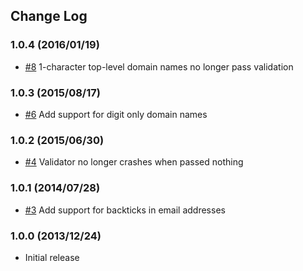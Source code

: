 ## Change Log

### 1.0.4 (2016/01/19)
- [#8](https://github.com/Sembiance/email-validator/issues/8) 1-character top-level domain names no longer pass validation

### 1.0.3 (2015/08/17)
- [#6](https://github.com/Sembiance/email-validator/pull/6) Add support for digit only domain names

### 1.0.2 (2015/06/30)
- [#4](https://github.com/Sembiance/email-validator/issues/5) Validator no longer crashes when passed nothing

### 1.0.1 (2014/07/28)
- [#3](https://github.com/Sembiance/email-validator/pull/3) Add support for backticks in email addresses

### 1.0.0 (2013/12/24)
- Initial release
